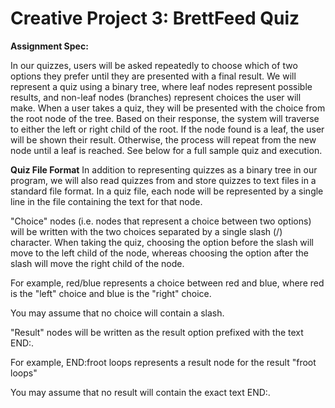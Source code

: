 # Creative Project 3: BrettFeed Quiz

**Assignment Spec:**

In our quizzes, users will be asked repeatedly to choose which of two options they prefer until they are presented with a final result. We will represent a quiz using a binary tree, where leaf nodes represent possible results, and non-leaf nodes (branches) represent choices the user will make. When a user takes a quiz, they will be presented with the choice from the root node of the tree. Based on their response, the system will traverse to either the left or right child of the root. If the node found is a leaf, the user will be shown their result. Otherwise, the process will repeat from the new node until a leaf is reached. See below for a full sample quiz and execution.

**Quiz File Format**
In addition to representing quizzes as a binary tree in our program, we will also read quizzes from and store quizzes to text files in a standard file format. In a quiz file, each node will be represented by a single line in the file containing the text for that node. 

"Choice" nodes (i.e. nodes that represent a choice between two options) will be written with the two choices separated by a single slash (/) character. When taking the quiz, choosing the option before the slash will move to the left child of the node, whereas choosing the option after the slash will move the right child of the node.

For example, red/blue  represents a choice between red and blue, where red is the "left" choice and blue is the "right" choice.

You may assume that no choice will contain a slash.

"Result" nodes will be written as the result option prefixed with the text END:.

For example, END:froot loops represents a result node for the result "froot loops"

You may assume that no result will contain the exact text END:. 
